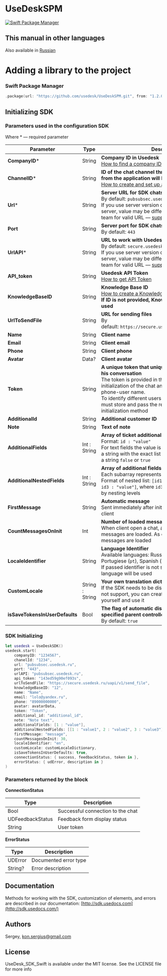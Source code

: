 # UseDeskSPM
[![Swift Package Manager](https://img.shields.io/badge/Swift_Package_Manager-compatible-orange?style=flat-square)](https://img.shields.io/badge/Swift_Package_Manager-compatible-orange?style=flat-square)

## This manual in other languages

Also available in [Russian](README_RU.md)

# Adding a library to the project

### Swift Package Manager

```swift
.package(url: "https://github.com/usedesk/UseDeskSPM.git", from: "1.2.0")
```

## Initializing SDK 

### Parameters used in the configuration SDK

Where * — required parameter

| **Parameter** | **Type** | **Description** |
| --- | --- | --- |
| **CompanyID*** | String |**Company ID in Usedesk**<br/>[How to find a company ID](https://en.usedocs.com/article/6396)  |
| **ChannelID*** | String | **ID of the chat channel through which messages from the application will be placed at Usedesk**<br/>[How to create and set up a channel](https://en.usedocs.com/article/16616)  |
| **Url*** | String | **Server URL for SDK chats**<br/>By default: `pubsubsec.usedesk.ru`<br/>If you use server version of Usedesk on your own server, value may be different for you. Check with our team for valid URL — support@usedesk.com  |
| **Port** | String | **Server port for SDK chats**<br/>By default: `443` |
| **UrlAPI*** | String | **URL to work with Usedesk API**<br/>By default: `secure.usedesk.ru/uapi`<br/>If you use server version of Usedesk on your own server, value may be different for you. Check with our team for valid URL — support@usedesk.com |
| **API_token** | String | **Usedesk API Token**<br/>[How to get API Token](https://en.usedocs.com/article/10169) |
| **KnowledgeBaseID** | String |  **Knowledge Base ID**<br/>[How to create a Knowledge Base](https://en.usedocs.com/article/7182)<br/>**If ID is not provided, Knowledge Base will not be used**|
| **UrlToSendFile** | String | **URL for sending files**<br/>By default: `https://secure.usedesk.ru/uapi/v1/send_file` |
| **Name** | String | **Client name** |
| **Email** | String | **Client email** |
| **Phone** | String | **Client phone** |
| **Avatar** | Data? | **Client avatar** |
| **Token** | String | **A unique token that uniquely identifies the user and his conversation**<br/>The token is provided in the callback after the initialization of the chat and is linked to the mail-phone-user name.<br/>To identify different users on the same device, you must store and pass the received token to the initialization method |
| **AdditionalId** | String | **Additional customer ID** |
| **Note** | String | **Text of note** |
| **AdditionalFields** | Int : String | **Array of ticket additional fields**<br/>Format: `id : "value"`<br/>For text fields the value is a string, for a list the value is a string with the exact list value, for a flag the value is a string `false` or `true` |
| **AdditionalNestedFields** | Int : String | **Array of additional fields of nested list type**<br/>Each subarray represents one nested list. <br/>Format of nested list: `[id1: "value", id2 : "value", id3 : "value"]`, where `id1`, `id2`, `id3` — value identifiers by nesting levels |
| **FirstMessage** | String | **Automatic message**<br/>Sent immediately after initialization on behalf of the client |
| **CountMessagesOnInit** | Int | **Number of loaded messages when starting the chat**<br/>When client open a chat, a specified number of messages are loaded. As client scrolls chat, 20 more messages are loaded |
| **LocaleIdentifier** | String | **Language Identifier**<br/>Available languages: Russian (`ru`), English (`en`), Portugiese (`pt`), Spanish (`es`). <br/>If passed identifier is not supported, the Russian language will be used |
| **CustomLocale** | String : String | **Your own translation dictionary**<br/>If the SDK needs to be displayed in a language we do not support, you can create a translation dictionary yourself and use it |
| **isSaveTokensInUserDefaults** | Bool | **The flag of automatic display of the controller in the specified parent controller**<br/>By default: `true`  |


### SDK Initializing

```swift
let usedesk = UseDeskSDK()
usedesk.start(
    companyID: "1234567",
    chanelId: "1234", 
    url: "pubsubsec.usedesk.ru", 
    port: "443",
    urlAPI: "pubsubsec.usedesk.ru", 
    api_token: "143ed59g90ef093s",
    urlToSendFile: "https://secure.usedesk.ru/uapi/v1/send_file", 
    knowledgeBaseID: "12",
    name: "Name", 
    email: "lolo@yandex.ru", 
    phone: "89000000000", 
    avatar: avatarData,
    token: "Token", 
    additional_id: "additional_id",
    note: "Note text", 
    additionalFields: [1 : "value"], 
    additionalNestedFields: [[1 : "value1", 2 : "value2", 3 : "value3"]], 
    firstMessage: "message",
    сountMessagesOnInit: 30,
    localeIdentifier: "en", 
    customLocale: customLocaleDictionary,
    isSaveTokensInUserDefaults: true,
    connectionStatus: { success, feedbackStatus, token in },
    errorStatus: { udError, description in }
)
```

### Parameters returned by the block

****СonnectionStatus****

| Type | Description |
| --- | --- |
| Bool | Successful connection to the chat |
| UDFeedbackStatus | Feedback form display status |
| String | User token |

****ErrorStatus****

| Type | Description |
| --- | --- |
| UDError | Documented error type |
| String? | Error description |


## Documentation

Methods for working with the SDK, customization of elements, and errors are described in our documentation: [http://sdk.usedocs.com](http://sdk.usedocs.com/)

## Authors

Sergey, kon.sergius@gmail.com

## ****License****

UseDesk_SDK_Swift is available under the MIT license. See the LICENSE file for more info